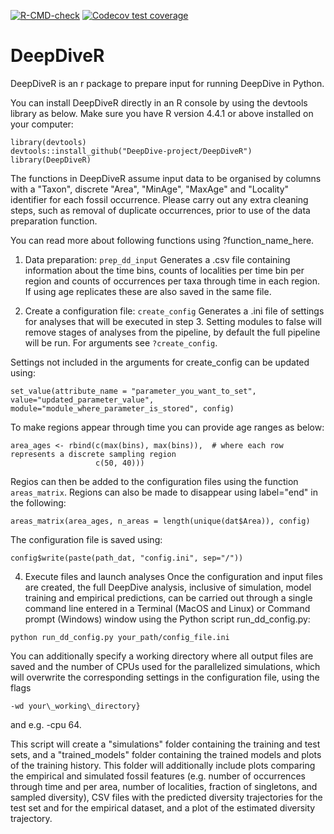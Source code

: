 <!-- badges: start -->
[![R-CMD-check](https://github.com/DeepDive-project/DeepDiveR/actions/workflows/R-CMD-check.yaml/badge.svg)](https://github.com/DeepDive-project/DeepDiveR/actions/workflows/R-CMD-check.yaml)
[![Codecov test coverage](https://codecov.io/gh/DeepDive-project/DeepDiveR/branch/main/graph/badge.svg)](https://app.codecov.io/gh/DeepDive-project/DeepDiveR?branch=main)
<!-- badges: end -->

# DeepDiveR
DeepDiveR is an r package to prepare input for running DeepDive in Python. 

You can install DeepDiveR directly in an R console by using the devtools library as below. Make sure you have R version 4.4.1 or above installed on your computer:

```
library(devtools)
devtools::install_github("DeepDive-project/DeepDiveR")
library(DeepDiveR)
```

The functions in DeepDiveR assume input data to be organised by columns with a "Taxon", discrete "Area", "MinAge", "MaxAge" and "Locality" identifier for each fossil occurrence. 
Please carry out any extra cleaning steps, such as removal of duplicate occurrences, prior to use of the data preparation function.

You can read more about following functions using ?function_name_here.

1. Data preparation: ```prep_dd_input```
Generates a .csv file containing information about the time bins, counts of localities per time bin per region and counts of occurrences per taxa through time in each region. If using age   replicates these are also saved in the same file. 

2. Create a configuration file: ```create_config```
Generates a .ini file of settings for analyses that will be executed in step 3. Setting modules to false will remove stages of analyses from the pipeline, by default the full pipeline will be run. For arguments see ```?create_config```.

Settings not included in the arguments for create_config can be updated using:
```
set_value(attribute_name = "parameter_you_want_to_set", value="updated_parameter_value", module="module_where_parameter_is_stored", config)
```
To make regions appear through time you can provide age ranges as below:
```
area_ages <- rbind(c(max(bins), max(bins)),  # where each row represents a discrete sampling region
                   c(50, 40)))  
```                  
Regios can then be added to the configuration files using the function ```areas_matrix```. 
Regions can also be made to disappear using label="end" in the following:
```
areas_matrix(area_ages, n_areas = length(unique(dat$Area)), config)
```

The configuration file is saved using:
```
config$write(paste(path_dat, "config.ini", sep="/"))
```

4. Execute files and launch analyses
Once the configuration and input files are created, the full DeepDive analysis, inclusive of simulation, model training and empirical predictions, can be carried out through a single command line entered in a Terminal (MacOS and Linux) or Command prompt (Windows) window using the Python script run_dd_config.py:

```
python run_dd_config.py your_path/config_file.ini
```

You can additionally specify a working directory where all output files are saved and the number of CPUs used for the parallelized simulations, which will overwrite the corresponding settings in the configuration file, using the flags 
```
-wd your\_working\_directory} 
```
and e.g. -cpu 64. 

This script will create a "simulations" folder containing the training and test sets, and a "trained_models" folder containing the trained models and plots of the training history. This folder will additionally include plots comparing the empirical and simulated fossil features (e.g. number of occurrences through time and per area, number of localities, fraction of singletons, and sampled diversity), CSV files with the predicted diversity trajectories for the test set and for the empirical dataset, and a plot of the estimated diversity trajectory.

